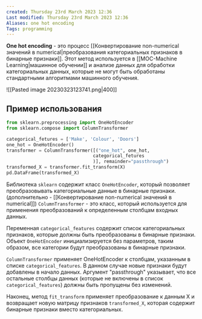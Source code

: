 ```yaml
---
created: Thursday 23rd March 2023 12:36
Last modified: Thursday 23rd March 2023 12:36
Aliases: one hot encoding
Tags: programming
---
```


**One hot encoding** - это процесс [[Конвертирование non-numerical значений в numerical|преобразования категориальных признаков в бинарные признаки]]. Этот метод используется в [[MOC-Machine Learning|машинное обучении]] и анализе данных для обработки категориальных данных, которые не могут быть обработаны стандартными алгоритмами машинного обучения.

![[Pasted image 20230323123741.png|400]]

## Пример использования


```python
from sklearn.preprocessing import OneHotEncoder
from sklearn.compose import ColumnTransformer

categorical_fetures = ['Make', 'Colour', 'Doors']
one_hot = OneHotEncoder()
transformer = ColumnTransformer([("one_hot", one_hot,
                                categorical_fetures
                                )], remainder="passthrough")
transformed_X = transformer.fit_transform(X)
pd.DataFrame(transformed_X)
```

Библиотека `sklearn` содержит класс `OneHotEncoder`, который позволяет преобразовывать категориальные данные в бинарные признаки. (дополнительно - [[Конвертирование non-numerical значений в numerical]])
`ColumnTransformer` - это класс, который используется для применения преобразований к определенным столбцам входных данных.

Переменная `categorical_features` содержит список категориальных признаков, которые должны быть преобразованы в бинарные признаки. 
Объект `OneHotEncoder` инициализируется без параметров, таким образом, все категории будут преобразованы в бинарные признаки.

`ColumnTransformer` применяет OneHotEncoder к столбцам, указанным в списке `categorical_features`. В данном случае новые признаки будут добавлены в начало данных. Аргумент "passthrough" указывает, что все остальные столбцы данных (которые не включены в список `categorical_features`) должны быть пропущены без изменений.

Наконец, метод `fit_transform` применяет преобразование к данным X и возвращает новую матрицу признаков `transformed_X`, которая содержит бинарные признаки вместо категориальных.